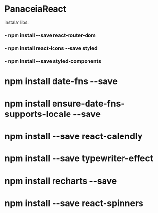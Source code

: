 # PanaceiaReact

instalar libs:

<!-- React Router Dom -->
### - npm install --save react-router-dom

<!-- React Icons -->
### - npm install react-icons --save styled 

<!-- Styled Components -->
### - npm install --save styled-components

<!-- Date=fns  -->
# npm install date-fns --save

<!-- Date-fns Local -->
# npm install ensure-date-fns-supports-locale --save

<!-- Calendly -->

# npm install --save react-calendly

<!-- TypeWriter-->
# npm install --save typewriter-effect

<!-- Recharts -->
# npm install recharts --save

<!-- React Spinners-->
# npm install --save react-spinners
